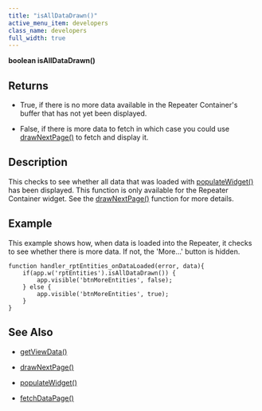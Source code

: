 ```yaml
---
title: "isAllDataDrawn()"
active_menu_item: developers
class_name: developers
full_width: true
---
```



**boolean isAllDataDrawn()**

## Returns

 - True, if there is no more data available in the Repeater Container's buffer that has not yet been displayed.

 - False, if there is more data to fetch in which case you could use [drawNextPage()](/developers/user-guide/scripting-apis/client-api/widget-object-functions/repeater-grid/drawnextpage) to fetch and display it.

## Description

This checks to see whether all data that was loaded with [populateWidget()](/developers/user-guide/scripting-apis/client-api/widget-data-state-manipulation/populatewidget/) has been displayed. This function is only available for the Repeater Container widget. See the [drawNextPage()](/developers/user-guide/scripting-apis/client-api/widget-object-functions/repeater-grid/drawnextpage) function for more details.

## Example

This example shows how, when data is loaded into the Repeater, it checks to see whether there is more data. If not, the 'More...' button is hidden.

    function handler_rptEntities_onDataLoaded(error, data){
        if(app.w('rptEntities').isAllDataDrawn()) {
            app.visible('btnMoreEntities', false);
        } else {
            app.visible('btnMoreEntities', true);
        }        
    }
     
   

## See Also

 - [getViewData()](/developers/user-guide/scripting-apis/client-api/data-view-functions/getviewdata)

 - [drawNextPage()](/developers/user-guide/scripting-apis/client-api/widget-object-functions/repeater-grid/drawnextpage)

 - [populateWidget()](/developers/user-guide/scripting-apis/client-api/widget-data-state-manipulation/populatewidget/)

 - [fetchDataPage()](/developers/user-guide/scripting-apis/client-api/data-view-functions/fetchdatapage)

